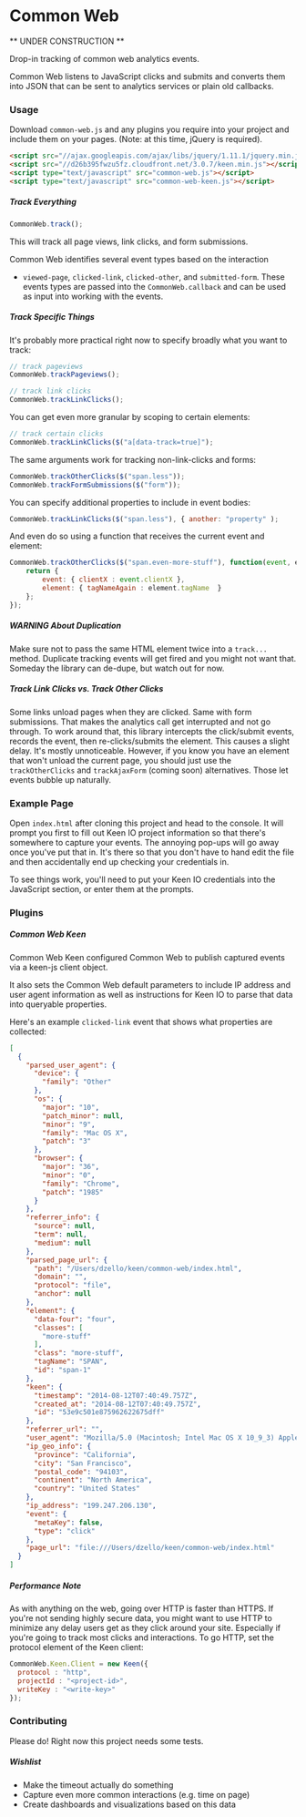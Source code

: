 # Common Web

** UNDER CONSTRUCTION **

Drop-in tracking of common web analytics events.

Common Web listens to JavaScript clicks and submits and converts them into
JSON that can be sent to analytics services or plain old callbacks.

### Usage

Download `common-web.js` and any plugins you require into your project
and include them on your pages. (Note: at this time, jQuery is required).

```html
<script src="//ajax.googleapis.com/ajax/libs/jquery/1.11.1/jquery.min.js"></script>
<script src="//d26b395fwzu5fz.cloudfront.net/3.0.7/keen.min.js"></script>
<script type="text/javascript" src="common-web.js"></script>
<script type="text/javascript" src="common-web-keen.js"></script>
```

##### Track Everything

```javascript
CommonWeb.track();
```

This will track all page views, link clicks, and form submissions.

Common Web identifies several event types based on the interaction
- `viewed-page`, `clicked-link`, `clicked-other`, and `submitted-form`.
These events types are passed into the `CommonWeb.callback` and
can be used as input into working with the events.

##### Track Specific Things

It's probably more practical right now to specify broadly what you want to track:

```javascript
// track pageviews
CommonWeb.trackPageviews();

// track link clicks
CommonWeb.trackLinkClicks();
```

You can get even more granular by scoping to certain elements:

```javascript
// track certain clicks
CommonWeb.trackLinkClicks($("a[data-track=true]");
```

The same arguments work for tracking non-link-clicks and forms:

```javascript
CommonWeb.trackOtherClicks($("span.less"));
CommonWeb.trackFormSubmissions($("form"));
```

You can specify additional properties to include in event bodies:

```javascript
CommonWeb.trackLinkClicks($("span.less"), { another: "property" );
```

And even do so using a function that receives the current event and element:

```javascript
CommonWeb.trackOtherClicks($("span.even-more-stuff"), function(event, element) {
    return {
        event: { clientX : event.clientX },
        element: { tagNameAgain : element.tagName  }
    };
});
```

##### WARNING About Duplication

Make sure not to pass the same HTML element twice into a `track...` method.
Duplicate tracking events will get fired and you might not want that.
Someday the library can de-dupe, but watch out for now.

##### Track Link Clicks vs. Track Other Clicks

Some links unload pages when they are clicked. Same with form submissions. That makes the analytics call
get interrupted and not go through. To work around that, this library intercepts
the click/submit events, records the event, then re-clicks/submits the element.
This causes a slight delay. It's mostly unnoticeable. However, if you know you
have an element that won't unload the current page, you should just use the
`trackOtherClicks` and `trackAjaxForm` (coming soon) alternatives. Those let events
bubble up naturally.

### Example Page

Open `index.html` after cloning this project and head to the console.
It will prompt you first to fill out Keen IO project information so that
there's somewhere to capture your events. The annoying pop-ups will go away
once you've put that in. It's there so that you don't have to hand edit the file
and then accidentally end up checking your credentials in.

To see things work, you'll need to put your Keen IO credentials into the
JavaScript section, or enter them at the prompts.

### Plugins

##### Common Web Keen

Common Web Keen configured Common Web to publish captured events
via a keen-js client object.

It also sets the Common Web default parameters to include IP address
and user agent information as well as instructions for Keen IO to parse
that data into queryable properties.

Here's an example `clicked-link` event that shows what properties are collected:

``` json
[
  {
    "parsed_user_agent": {
      "device": {
        "family": "Other"
      },
      "os": {
        "major": "10",
        "patch_minor": null,
        "minor": "9",
        "family": "Mac OS X",
        "patch": "3"
      },
      "browser": {
        "major": "36",
        "minor": "0",
        "family": "Chrome",
        "patch": "1985"
      }
    },
    "referrer_info": {
      "source": null,
      "term": null,
      "medium": null
    },
    "parsed_page_url": {
      "path": "/Users/dzello/keen/common-web/index.html",
      "domain": "",
      "protocol": "file",
      "anchor": null
    },
    "element": {
      "data-four": "four",
      "classes": [
        "more-stuff"
      ],
      "class": "more-stuff",
      "tagName": "SPAN",
      "id": "span-1"
    },
    "keen": {
      "timestamp": "2014-08-12T07:40:49.757Z",
      "created_at": "2014-08-12T07:40:49.757Z",
      "id": "53e9c501e875962622675dff"
    },
    "referrer_url": "",
    "user_agent": "Mozilla/5.0 (Macintosh; Intel Mac OS X 10_9_3) AppleWebKit/537.36 (KHTML, like Gecko) Chrome/36.0.1985.125 Safari/537.36",
    "ip_geo_info": {
      "province": "California",
      "city": "San Francisco",
      "postal_code": "94103",
      "continent": "North America",
      "country": "United States"
    },
    "ip_address": "199.247.206.130",
    "event": {
      "metaKey": false,
      "type": "click"
    },
    "page_url": "file:///Users/dzello/keen/common-web/index.html"
  }
]
```

##### Performance Note

As with anything on the web, going over HTTP is faster than HTTPS. If
you're not sending highly secure data, you might want to use HTTP to minimize
any delay users get as they click around your site. Especially if you're going
to track most clicks and interactions. To go HTTP, set the protocol
element of the Keen client:

```javascript
CommonWeb.Keen.Client = new Keen({
  protocol : "http",
  projectId : "<project-id>",
  writeKey : "<write-key>"
});
```

### Contributing

Please do! Right now this project needs some tests.

##### Wishlist

+ Make the timeout actually do something
+ Capture even more common interactions (e.g. time on page)
+ Create dashboards and visualizations based on this data
